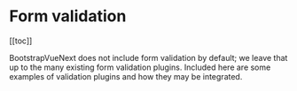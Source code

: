 # Form validation

<ContentsSidebar>

[[toc]]

</ContentsSidebar>
<div class="lead mb-5">

BootstrapVueNext does not include form validation by default; we leave that up to the many existing form validation plugins. Included here are some examples of validation plugins and how they may be integrated.

</div>

<script setup lang="ts">
    import ContentsSidebar from '../../components/ContentsSidebar.vue'
</script>
